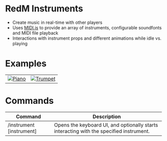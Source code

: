 # RedM Instruments

- Create music in real-time with other players
- Uses [MIDI.js](https://github.com/mudcube/MIDI.js) to provide an array of instruments, configurable soundfonts and MIDI file playback
- Interactions with instrument props and different animations while idle vs. playing

# Examples

| | |
|-|-|
| [![Piano](https://i.imgur.com/6SctyEJm.jpg)](https://imgur.com/6SctyEJ) | [![Trumpet](https://i.imgur.com/rdhEcvrm.jpg)](https://imgur.com/rdhEcvr) |

# Commands

| Command                  | Description                                                                             |
|--------------------------|-----------------------------------------------------------------------------------------|
| /instrument [instrument] | Opens the keyboard UI, and optionally starts interacting with the specified instrument. |
